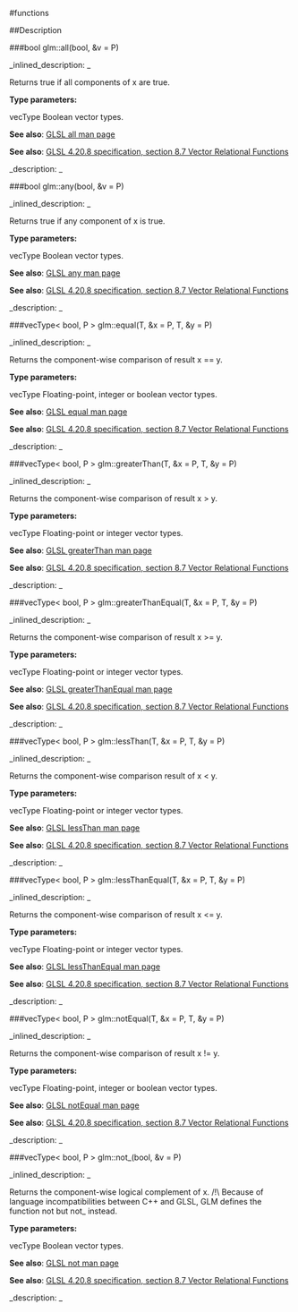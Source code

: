 #functions


<!--
_visible: True_
_advanced: False_
-->

##Description





<!----------------------------------------------------------------------------->

###bool glm::all(bool, &v = P)

<!--
_syntax: glm::all(bool, &v = P)_
_name: glm::all_
_returns: bool_
_returns_description: _
_parameters: const vecType< bool, P > &v=P_
_version_started: 0.10.0_
_version_deprecated: _
_summary: _
_constant: False_
_static: False_
_visible: True_
_advanced: False_
-->

_inlined_description: _

Returns true if all components of x are true.


**Type parameters:**

vecType Boolean vector types.


**See also**: <a href="http://www.opengl.org/sdk/docs/manglsl/xhtml/all.xml">GLSL all man page</a>

**See also**: <a href="http://www.opengl.org/registry/doc/GLSLangSpec.4.20.8.pdf">GLSL 4.20.8 specification, section 8.7 Vector Relational Functions</a>





_description: _







<!----------------------------------------------------------------------------->

###bool glm::any(bool, &v = P)

<!--
_syntax: glm::any(bool, &v = P)_
_name: glm::any_
_returns: bool_
_returns_description: _
_parameters: const vecType< bool, P > &v=P_
_version_started: 0.10.0_
_version_deprecated: _
_summary: _
_constant: False_
_static: False_
_visible: True_
_advanced: False_
-->

_inlined_description: _

Returns true if any component of x is true.


**Type parameters:**

vecType Boolean vector types.


**See also**: <a href="http://www.opengl.org/sdk/docs/manglsl/xhtml/any.xml">GLSL any man page</a>

**See also**: <a href="http://www.opengl.org/registry/doc/GLSLangSpec.4.20.8.pdf">GLSL 4.20.8 specification, section 8.7 Vector Relational Functions</a>





_description: _







<!----------------------------------------------------------------------------->

###vecType< bool, P > glm::equal(T, &x = P, T, &y = P)

<!--
_syntax: glm::equal(T, &x = P, T, &y = P)_
_name: glm::equal_
_returns: vecType< bool, P >_
_returns_description: _
_parameters: const vecType< T, P > &x=P, const vecType< T, P > &y=P_
_version_started: 0.10.0_
_version_deprecated: _
_summary: _
_constant: False_
_static: False_
_visible: True_
_advanced: False_
-->

_inlined_description: _

Returns the component-wise comparison of result x == y.


**Type parameters:**

vecType Floating-point, integer or boolean vector types.


**See also**: <a href="http://www.opengl.org/sdk/docs/manglsl/xhtml/equal.xml">GLSL equal man page</a>

**See also**: <a href="http://www.opengl.org/registry/doc/GLSLangSpec.4.20.8.pdf">GLSL 4.20.8 specification, section 8.7 Vector Relational Functions</a>





_description: _







<!----------------------------------------------------------------------------->

###vecType< bool, P > glm::greaterThan(T, &x = P, T, &y = P)

<!--
_syntax: glm::greaterThan(T, &x = P, T, &y = P)_
_name: glm::greaterThan_
_returns: vecType< bool, P >_
_returns_description: _
_parameters: const vecType< T, P > &x=P, const vecType< T, P > &y=P_
_version_started: 0.10.0_
_version_deprecated: _
_summary: _
_constant: False_
_static: False_
_visible: True_
_advanced: False_
-->

_inlined_description: _

Returns the component-wise comparison of result x > y.


**Type parameters:**

vecType Floating-point or integer vector types.


**See also**: <a href="http://www.opengl.org/sdk/docs/manglsl/xhtml/greaterThan.xml">GLSL greaterThan man page</a>

**See also**: <a href="http://www.opengl.org/registry/doc/GLSLangSpec.4.20.8.pdf">GLSL 4.20.8 specification, section 8.7 Vector Relational Functions</a>





_description: _







<!----------------------------------------------------------------------------->

###vecType< bool, P > glm::greaterThanEqual(T, &x = P, T, &y = P)

<!--
_syntax: glm::greaterThanEqual(T, &x = P, T, &y = P)_
_name: glm::greaterThanEqual_
_returns: vecType< bool, P >_
_returns_description: _
_parameters: const vecType< T, P > &x=P, const vecType< T, P > &y=P_
_version_started: 0.10.0_
_version_deprecated: _
_summary: _
_constant: False_
_static: False_
_visible: True_
_advanced: False_
-->

_inlined_description: _

Returns the component-wise comparison of result x >= y.


**Type parameters:**

vecType Floating-point or integer vector types.


**See also**: <a href="http://www.opengl.org/sdk/docs/manglsl/xhtml/greaterThanEqual.xml">GLSL greaterThanEqual man page</a>

**See also**: <a href="http://www.opengl.org/registry/doc/GLSLangSpec.4.20.8.pdf">GLSL 4.20.8 specification, section 8.7 Vector Relational Functions</a>





_description: _







<!----------------------------------------------------------------------------->

###vecType< bool, P > glm::lessThan(T, &x = P, T, &y = P)

<!--
_syntax: glm::lessThan(T, &x = P, T, &y = P)_
_name: glm::lessThan_
_returns: vecType< bool, P >_
_returns_description: _
_parameters: const vecType< T, P > &x=P, const vecType< T, P > &y=P_
_version_started: 0.10.0_
_version_deprecated: _
_summary: _
_constant: False_
_static: False_
_visible: True_
_advanced: False_
-->

_inlined_description: _

Returns the component-wise comparison result of x < y.


**Type parameters:**

vecType Floating-point or integer vector types.


**See also**: <a href="http://www.opengl.org/sdk/docs/manglsl/xhtml/lessThan.xml">GLSL lessThan man page</a>

**See also**: <a href="http://www.opengl.org/registry/doc/GLSLangSpec.4.20.8.pdf">GLSL 4.20.8 specification, section 8.7 Vector Relational Functions</a>





_description: _







<!----------------------------------------------------------------------------->

###vecType< bool, P > glm::lessThanEqual(T, &x = P, T, &y = P)

<!--
_syntax: glm::lessThanEqual(T, &x = P, T, &y = P)_
_name: glm::lessThanEqual_
_returns: vecType< bool, P >_
_returns_description: _
_parameters: const vecType< T, P > &x=P, const vecType< T, P > &y=P_
_version_started: 0.10.0_
_version_deprecated: _
_summary: _
_constant: False_
_static: False_
_visible: True_
_advanced: False_
-->

_inlined_description: _

Returns the component-wise comparison of result x <= y.


**Type parameters:**

vecType Floating-point or integer vector types.


**See also**: <a href="http://www.opengl.org/sdk/docs/manglsl/xhtml/lessThanEqual.xml">GLSL lessThanEqual man page</a>

**See also**: <a href="http://www.opengl.org/registry/doc/GLSLangSpec.4.20.8.pdf">GLSL 4.20.8 specification, section 8.7 Vector Relational Functions</a>





_description: _







<!----------------------------------------------------------------------------->

###vecType< bool, P > glm::notEqual(T, &x = P, T, &y = P)

<!--
_syntax: glm::notEqual(T, &x = P, T, &y = P)_
_name: glm::notEqual_
_returns: vecType< bool, P >_
_returns_description: _
_parameters: const vecType< T, P > &x=P, const vecType< T, P > &y=P_
_version_started: 0.10.0_
_version_deprecated: _
_summary: _
_constant: False_
_static: False_
_visible: True_
_advanced: False_
-->

_inlined_description: _

Returns the component-wise comparison of result x != y.


**Type parameters:**

vecType Floating-point, integer or boolean vector types.


**See also**: <a href="http://www.opengl.org/sdk/docs/manglsl/xhtml/notEqual.xml">GLSL notEqual man page</a>

**See also**: <a href="http://www.opengl.org/registry/doc/GLSLangSpec.4.20.8.pdf">GLSL 4.20.8 specification, section 8.7 Vector Relational Functions</a>





_description: _







<!----------------------------------------------------------------------------->

###vecType< bool, P > glm::not_(bool, &v = P)

<!--
_syntax: glm::not_(bool, &v = P)_
_name: glm::not__
_returns: vecType< bool, P >_
_returns_description: _
_parameters: const vecType< bool, P > &v=P_
_version_started: 0.10.0_
_version_deprecated: _
_summary: _
_constant: False_
_static: False_
_visible: True_
_advanced: False_
-->

_inlined_description: _

Returns the component-wise logical complement of x.
/!\ Because of language incompatibilities between C++ and GLSL, GLM defines the function not but not_ instead.


**Type parameters:**

vecType Boolean vector types.


**See also**: <a href="http://www.opengl.org/sdk/docs/manglsl/xhtml/not.xml">GLSL not man page</a>

**See also**: <a href="http://www.opengl.org/registry/doc/GLSLangSpec.4.20.8.pdf">GLSL 4.20.8 specification, section 8.7 Vector Relational Functions</a>





_description: _







<!----------------------------------------------------------------------------->

